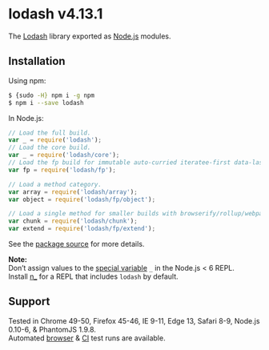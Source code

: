# lodash v4.13.1

The [Lodash](https://lodash.com/) library exported as [Node.js](https://nodejs.org/) modules.

## Installation

Using npm:
```bash
$ {sudo -H} npm i -g npm
$ npm i --save lodash
```

In Node.js:
```js
// Load the full build.
var _ = require('lodash');
// Load the core build.
var _ = require('lodash/core');
// Load the fp build for immutable auto-curried iteratee-first data-last methods.
var fp = require('lodash/fp');

// Load a method category.
var array = require('lodash/array');
var object = require('lodash/fp/object');

// Load a single method for smaller builds with browserify/rollup/webpack.
var chunk = require('lodash/chunk');
var extend = require('lodash/fp/extend');
```

See the [package source](https://github.com/lodash/lodash/tree/4.13.1-npm) for more details.

**Note:**<br>
Don’t assign values to the [special variable](http://nodejs.org/api/repl.html#repl_repl_features) `_` in the Node.js < 6 REPL.<br>
Install [n_](https://www.npmjs.com/package/n_) for a REPL that includes `lodash` by default.

## Support

Tested in Chrome 49-50, Firefox 45-46, IE 9-11, Edge 13, Safari 8-9, Node.js 0.10-6, & PhantomJS 1.9.8.<br>
Automated [browser](https://saucelabs.com/u/lodash) & [CI](https://travis-ci.org/lodash/lodash/) test runs are available.

